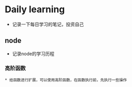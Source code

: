 # Daily learning
 * 记录一下每日学习的笔记，投资自己
 ## node
  * 记录node的学习历程
  ### 高阶函数
    * 给函数进行扩展，可以使用高阶函数，在函数执行前，先执行一些操作